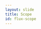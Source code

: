 ```yaml
---
layout: slide
title: Scope
id: flux-scope
---
```

<section markdown="1">
</section>
<section markdown="1">
</section>

